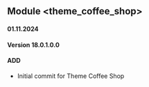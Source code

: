 ## Module <theme_coffee_shop>

#### 01.11.2024
#### Version 18.0.1.0.0
#### ADD
- Initial commit for Theme Coffee Shop
